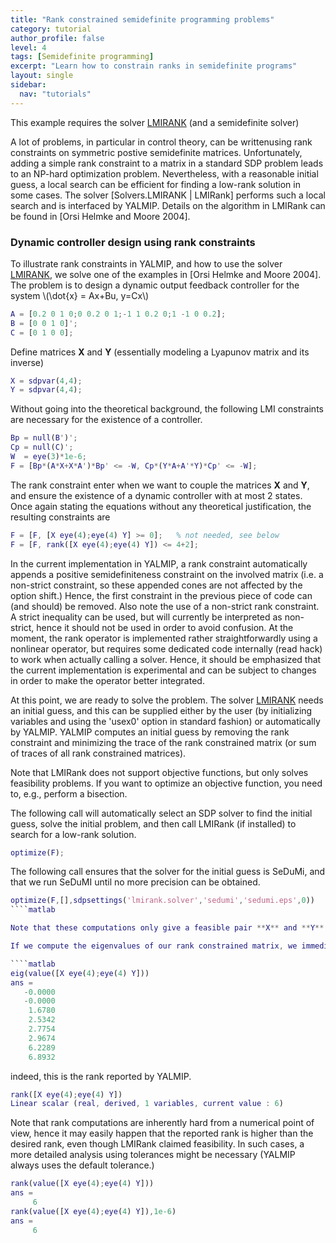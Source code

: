 ```yaml
---
title: "Rank constrained semidefinite programming problems"
category: tutorial
author_profile: false
level: 4
tags: [Semidefinite programming]
excerpt: "Learn how to constrain ranks in semidefinite programs"
layout: single
sidebar:
  nav: "tutorials"
---
```



This example requires the solver [LMIRANK](/solver/lmirank) (and a semidefinite solver)

A lot of problems, in particular in control theory, can be writtenusing rank constraints on symmetric postive semidefinite matrices. Unfortunately, adding a simple rank constraint to a matrix in a standard SDP problem leads to an NP-hard optimization problem. Nevertheless, with a reasonable initial guess, a local search can be efficient for finding a low-rank solution in some cases. The solver [Solvers.LMIRANK | LMIRank] performs such a local search and is interfaced by YALMIP. Details on the algorithm in LMIRank can be found in [Orsi Helmke and Moore 2004].

### Dynamic controller design using rank constraints

To illustrate rank constraints in YALMIP, and how to use the solver [LMIRANK](/solver/lmirank), we solve one of the examples in [Orsi Helmke and Moore 2004]. The problem is to design a dynamic output feedback controller for the system \\(\dot{x} = Ax+Bu, y=Cx\\)

````matlab
A = [0.2 0 1 0;0 0.2 0 1;-1 1 0.2 0;1 -1 0 0.2];
B = [0 0 1 0]';
C = [0 1 0 0];
````

Define matrices **X** and **Y** (essentially modeling a Lyapunov matrix and its inverse) 

````matlab
X = sdpvar(4,4);
Y = sdpvar(4,4);
````

Without going into the theoretical background, the following LMI constraints are necessary for the existence of a controller. 

````matlab
Bp = null(B')';
Cp = null(C)';
W  = eye(3)*1e-6;
F = [Bp*(A*X+X*A')*Bp' <= -W, Cp*(Y*A+A'*Y)*Cp' <= -W];
````

The rank constraint enter when we want to couple the matrices **X** and **Y**, and ensure the existence of a dynamic controller with at most 2 states. Once again stating the equations without any theoretical justification, the resulting constraints are

````matlab
F = [F, [X eye(4);eye(4) Y] >= 0];   % not needed, see below
F = [F, rank([X eye(4);eye(4) Y]) <= 4+2];
````

In the current implementation in YALMIP, a rank constraint automatically appends a positive semidefiniteness constraint on the involved matrix (i.e. a non-strict constraint, so these appended cones are not affected by the option shift.) Hence, the first constraint in the previous piece of code can (and should) be removed.  Also note the use of a non-strict rank constraint. A strict inequality can be used, but will currently be interpreted as non-strict, hence it should not be used in order to avoid confusion. At the moment, the rank operator is implemented rather straightforwardly using a nonlinear operator, but requires some dedicated code internally (read hack) to work when actually calling a solver. Hence, it should be emphasized that the current implementation is experimental and can be subject to changes in order to make the operator better integrated.

At this point, we are ready to solve the problem. The solver [LMIRANK](/solver/lmirank) needs an initial guess, and this can be supplied either by the user (by initializing variables and using the 'usex0' option in standard fashion) or automatically by YALMIP. YALMIP computes an initial guess by removing the rank constraint and minimizing the trace of the rank constrained matrix (or sum of traces of all rank constrained matrices). 

Note that LMIRank does not support objective functions, but only solves feasibility problems. If you want to optimize an objective function, you need to, e.g., perform a bisection. 

The following call will automatically select an SDP solver to find the initial guess, solve the initial problem, and then call LMIRank (if installed) to search for a low-rank solution.

````matlab
optimize(F);
````

The following call ensures that the solver for the initial guess is SeDuMi, and that we run SeDuMI until no more precision can be obtained.

````matlab
optimize(F,[],sdpsettings('lmirank.solver','sedumi','sedumi.eps',0))
````matlab

Note that these computations only give a feasible pair **X** and **Y**. To actually compute the controller (called reconstruction) requires some additional steps. 

If we compute the eigenvalues of our rank constrained matrix, we immediately see that we effectively have a rank of 6.

````matlab
eig(value([X eye(4);eye(4) Y]))
ans =
   -0.0000
   -0.0000
    1.6780
    2.5342
    2.7754
    2.9674
    6.2289
    6.8932
````

indeed, this is the rank reported by YALMIP.

````matlab
rank([X eye(4);eye(4) Y])
Linear scalar (real, derived, 1 variables, current value : 6)
````

Note that rank computations are inherently hard from a numerical point of view, hence it may easily happen that the reported rank is higher than the desired rank, even though LMIRank claimed feasibility. In such cases, a more detailed analysis using tolerances might be necessary (YALMIP always uses the default tolerance.)

````matlab
rank(value([X eye(4);eye(4) Y]))
ans =
     6
rank(value([X eye(4);eye(4) Y]),1e-6)
ans =
     6
````
